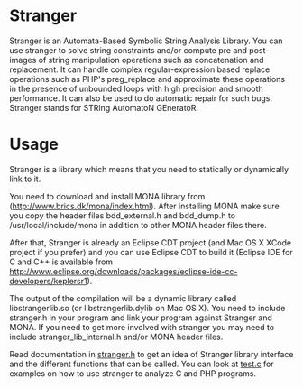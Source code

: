 Stranger
========
Stranger is an Automata-Based Symbolic String Analysis Library. You can use stranger to solve string constraints and/or compute pre and post-images of string manipulation operations such as concatenation and replacement. It can handle complex regular-expression based replace operations such as PHP's preg_replace and approximate these operations in the presence of unbounded loops with high precision and smooth performance. It can also be used to do automatic repair for such bugs. Stranger stands for STRing AutomatoN GEneratoR.

Usage
=====
Stranger is a library which means that you need to statically or dynamically link to it.

You need to download and install MONA library from (http://www.brics.dk/mona/index.html). After installing MONA make sure you copy the header files bdd\_external.h and bdd\_dump.h to /usr/local/include/mona in addition to other MONA header files there.

After that, Stranger is already an Eclipse CDT project (and Mac OS X XCode project if you prefer) and you can use Eclipse CDT to build it (Eclipse IDE for C and C++ is available from http://www.eclipse.org/downloads/packages/eclipse-ide-cc-developers/keplersr1).

The output of the compilation will be a dynamic library called libstrangerlib.so (or libstrangerlib.dylib on Mac OS X). You need to include stranger.h in your program and link your program against Stranger and MONA. If you need to get more involved with stranger you may need to include stranger\_lib\_internal.h and/or MONA header files.

Read documentation in [stranger.h](stranger.h) to get an idea of Stranger library interface and the different functions that can be called. You can look at [test.c](test.c) for examples on how to use stranger to analyze C and PHP programs.
